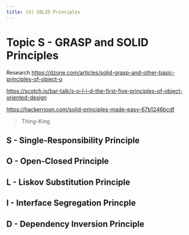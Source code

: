 ```yaml
---
title: (S) SOLID Principles
---
```

# Topic S - GRASP and SOLID Principles

Research
https://dzone.com/articles/solid-grasp-and-other-basic-principles-of-object-o

https://scotch.io/bar-talk/s-o-l-i-d-the-first-five-principles-of-object-oriented-design

https://hackernoon.com/solid-principles-made-easy-67b1246bcdf


> Thing-King

## S - Single-Responsibility Principle

## O - Open-Closed Principle

## L - Liskov Substitution Principle

## I - Interface Segregation Princple

## D - Dependency Inversion Principle
